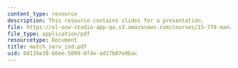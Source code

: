 ```yaml
---
content_type: resource
description: This resource contains slides for a presentation.
file: https://ol-ocw-studio-app-qa.s3.amazonaws.com/courses/15-778-management-of-supply-networks-for-products-and-services-summer-2004/8d116e38b6ee50990f4ead17b07e0bac_match_serv_ind.pdf
file_type: application/pdf
resourcetype: Document
title: match_serv_ind.pdf
uid: 8d116e38-b6ee-5099-0f4e-ad17b07e0bac
---
```

